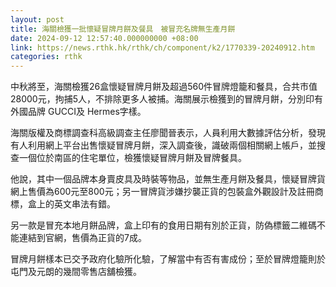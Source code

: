 ```yaml
---
layout: post
title: 海關檢獲一批懷疑冒牌月餅及餐具　被冒充名牌無生產月餅
date: 2024-09-12 12:57:40.000000000 +08:00
link: https://news.rthk.hk/rthk/ch/component/k2/1770339-20240912.htm
categories: rthk
---
```


中秋將至，海關檢獲26盒懷疑冒牌月餅及超過560件冒牌燈籠和餐具，合共市值28000元，拘捕5人，不排除更多人被捕。海關展示檢獲到的冒牌月餅，分別印有外國品牌 GUCCI及 Hermes字樣。

海關版權及商標調查科高級調查主任廖聞晉表示，人員利用大數據評估分析，發現有人利用網上平台出售懷疑冒牌月餅，深入調查後，識破兩個相關網上帳戶，並搜查一個位於南區的住宅單位，檢獲懷疑冒牌月餅及冒牌餐具。

他說，其中一個品牌本身賣皮具及時裝等物品，並無生產月餅及餐具，懷疑冒牌貨網上售價為600元至800元；另一冒牌貨涉嫌抄襲正貨的包裝盒外觀設計及註冊商標，盒上的英文串法有錯。

另一款是冒充本地月餅品牌，盒上印有的食用日期有別於正貨，防偽標籤二維碼不能連結到官網，售價為正貨的7成。

冒牌月餅樣本已交予政府化驗所化驗，了解當中有否有害成份；至於冒牌燈籠則於屯門及元朗的幾間零售店舖檢獲。
